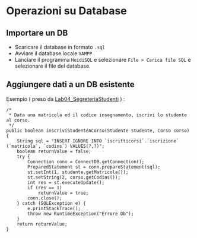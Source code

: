 # Operazioni su Database
## Importare un DB
* Scaricare il database in formato `.sql`
* Avviare il database locale `XAMPP`
* Lanciare il programma `HeidiSQL` e selezionare `File > Carica file SQL` e selezionare il file del database.

## Aggiungere dati a un DB esistente

Esempio ( preso da [Lab04_SegreteriaStudenti](https://github.com/SerenaCortese/Lab04) ) :

	/*
	 * Data una matricola ed il codice insegnamento, iscrivi lo studente al corso.
	 */
	public boolean inscriviStudenteACorso(Studente studente, Corso corso) {
		String sql = "INSERT IGNORE INTO `iscritticorsi`.`iscrizione` (`matricola`, `codins`) VALUES(?,?)";
		boolean returnValue = false;
		try {
			Connection conn = ConnectDB.getConnection();
			PreparedStatement st = conn.prepareStatement(sql);
			st.setInt(1, studente.getMatricola());
			st.setString(2, corso.getCodins());
			int res = st.executeUpdate();	
			if (res == 1)
				returnValue = true;
			conn.close();
		} catch (SQLException e) {
			e.printStackTrace();
			throw new RuntimeException("Errore Db");
		}
		return returnValue;
	}
